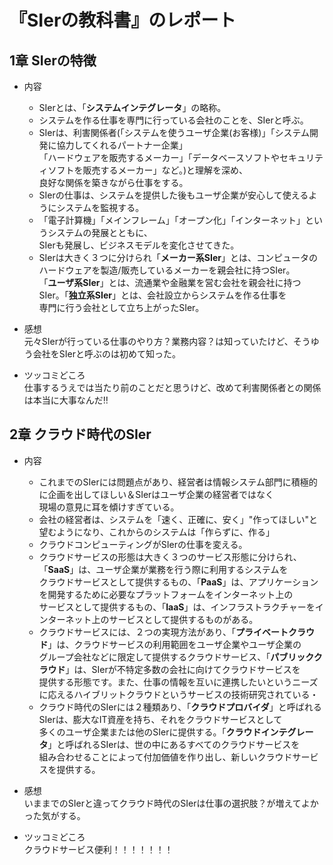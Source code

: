 # 『SIerの教科書』のレポート  
## 1章 SIerの特徴  
  
  - 内容  
    - SIerとは、「**システムインテグレータ**」の略称。
    - システムを作る仕事を専門に行っている会社のことを、SIerと呼ぶ。  
    - SIerは、利害関係者(「システムを使うユーザ企業(お客様)」「システム開発に協力してくれるパートナー企業」  
     「ハードウェアを販売するメーカー」「データベースソフトやセキュリティソフトを販売するメーカー」など。)と理解を深め、  
      良好な関係を築きながら仕事をする。  
    - SIerの仕事は、システムを提供した後もユーザ企業が安心して使えるようにシステムを監視する。  
    - 「電子計算機」「メインフレーム」「オープン化」「インターネット」というシステムの発展とともに、  
      SIerも発展し、ビジネスモデルを変化させてきた。  
    - SIerは大きく３つに分けられ「**メーカー系SIer**」とは、コンピュータのハードウェアを製造/販売しているメーカーを親会社に持つSIer。  
      「**ユーザ系SIer**」とは、流通業や金融業を営む会社を親会社に持つSIer。「**独立系SIer**」とは、会社設立からシステムを作る仕事を    
      専門に行う会社として立ち上がったSIer。
  
  - 感想  
    元々SIerが行っている仕事のやり方？業務内容？は知っていたけど、そうゆう会社をSIerと呼ぶのは初めて知った。  
  
  - ツッコミどころ  
    仕事するうえでは当たり前のことだと思うけど、改めて利害関係者との関係は本当に大事なんだ‼   
  
  
## 2章 クラウド時代のSIer  
  
  - 内容  
    - これまでのSIerには問題点があり、経営者は情報システム部門に積極的に企画を出してほしい＆SIerはユーザ企業の経営者ではなく  
      現場の意見に耳を傾けすぎている。  
    - 会社の経営者は、システムを「速く、正確に、安く」"作ってほしい"と望むようになり、これからのシステムは「作らずに、作る」  
    - クラウドコンピューティングがSIerの仕事を変える。  
    - クラウドサービスの形態は大きく３つのサービス形態に分けられ、「**SaaS**」は、ユーザ企業が業務を行う際に利用するシステムを  
     クラウドサービスとして提供するもの、「**PaaS**」は、アプリケーションを開発するために必要なプラットフォームをインターネット上の  
     サービスとして提供するもの、「**IaaS**」は、インフラストラクチャーをインターネット上のサービスとして提供するものがある。  
    - クラウドサービスには、２つの実現方法があり、「**プライベートクラウド**」は、クラウドサービスの利用範囲をユーザ企業やユーザ企業の  
      グループ会社などに限定して提供するクラウドサービス、「**パブリッククラウド**」は、SIerが不特定多数の会社に向けてクラウドサービスを  
      提供する形態です。また、仕事の情報を互いに連携したいというニーズに応えるハイブリットクラウドというサービスの技術研究されている・  
    - クラウド時代のSIerには２種類あり、「**クラウドプロバイダ**」と呼ばれるSIerは、膨大なIT資産を持ち、それをクラウドサービスとして  
     多くのユーザ企業または他のSIerに提供する。「**クラウドインテグレータ**」と呼ばれるSIerは、世の中にあるすべてのクラウドサービスを  
     組み合わせることによって付加価値を作り出し、新しいクラウドサービスを提供する。  

  - 感想  
    いままでのSIerと違ってクラウド時代のSIerは仕事の選択肢？が増えてよかった気がする。  

  - ツッコミどころ  
    クラウドサービス便利！！！！！！！　　

